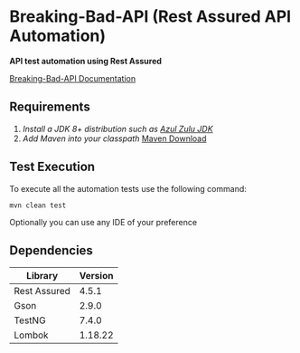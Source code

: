 # Breaking-Bad-API (Rest Assured API Automation)

**API test automation using Rest Assured**

[Breaking-Bad-API Documentation](https://breakingbadapi.com/documentation)

## Requirements

1. *Install a JDK 8+ distribution such as  [Azul Zulu JDK](https://www.azul.com/downloads/?package=jdk)*
2. *Add Maven into your classpath* [Maven Download](https://maven.apache.org/download.cgi)



## Test Execution

To execute all the automation tests use the following command:

`mvn clean test  `

Optionally you can use any IDE of  your preference

## Dependencies

| Library| Version |  
|--|--|  
|Rest Assured | 4.5.1|  
|Gson | 2.9.0|  
|TestNG | 7.4.0  |  
|Lombok| 1.18.22|